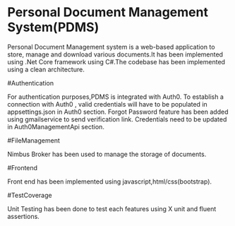 # Personal Document Management System(PDMS)

Personal Document Management system is a web-based application to store, manage and download various documents.It has been implemented using .Net Core framework using C#.The codebase has been implemented using a clean architecture.

#Authentication

For authentication purposes,PDMS is integrated with Auth0.
To establish a connection with Auth0 , valid credentials will have to be populated in appsettings.json in Auth0 section.
Forgot Password feature has been added using gmailservice to send verification link. Credentials need to be updated in  Auth0ManagementApi section.

#FileManagement

Nimbus Broker has been used to manage the storage of documents.

#Frontend 

Front end has been implemented using javascript,html/css(bootstrap).

#TestCoverage

Unit Testing has been done to test each features using X unit and fluent assertions.
